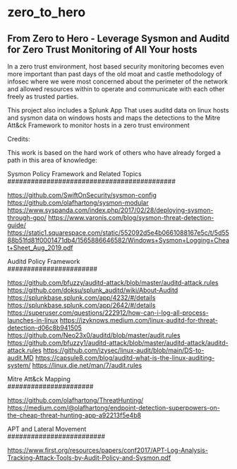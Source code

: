 # zero_to_hero

## From Zero to Hero - Leverage Sysmon and Auditd for Zero Trust Monitoring of All Your hosts


In a zero trust environment, host based security monitoring becomes even more important than past days of the old moat and castle methodology of infosec where we were most concerned about the perimeter of the network and allowed resources within to operate and communicate with each other freely as trusted parties.



This project also includes a Splunk App That uses auditd data on linux hosts and sysmon data on windows hosts and maps the detections to the Mitre Att&ck Framework to monitor hosts in a zero trust environment






Credits:

This work is based on the hard work of others who have already forged a path in this area of knowledge:

Sysmon Policy Framework and Related Topics <br />
########################################### <br />

https://github.com/SwiftOnSecurity/sysmon-config
https://github.com/olafhartong/sysmon-modular
https://www.syspanda.com/index.php/2017/02/28/deploying-sysmon-through-gpo/
https://www.varonis.com/blog/sysmon-threat-detection-guide/
https://static1.squarespace.com/static/552092d5e4b0661088167e5c/t/5d5588b51fd81f0001471db4/1565886646582/Windows+Sysmon+Logging+Cheat+Sheet_Aug_2019.pdf

Auditd Policy Framework <br />
####################### <br />

https://github.com/bfuzzy/auditd-attack/blob/master/auditd-attack.rules
https://github.com/doksu/splunk_auditd/wiki/About-Auditd
https://splunkbase.splunk.com/app/4232/#/details
https://splunkbase.splunk.com/app/2642/#/details
https://superuser.com/questions/222912/how-can-i-log-all-process-launches-in-linux
https://izyknows.medium.com/linux-auditd-for-threat-detection-d06c8b941505
https://github.com/Neo23x0/auditd/blob/master/audit.rules
https://github.com/bfuzzy1/auditd-attack/blob/master/auditd-attack/auditd-attack.rules
https://github.com/izysec/linux-audit/blob/main/DS-to-audit.MD
https://capsule8.com/blog/auditd-what-is-the-linux-auditing-system/
https://linux.die.net/man/7/audit.rules



Mitre Att&ck Mapping <br />
###################### <br />

https://github.com/olafhartong/ThreatHunting/
https://medium.com/@olafhartong/endpoint-detection-superpowers-on-the-cheap-threat-hunting-app-a92213f5e4b8

APT and Lateral Movement <br />
######################### <br />

https://www.first.org/resources/papers/conf2017/APT-Log-Analysis-Tracking-Attack-Tools-by-Audit-Policy-and-Sysmon.pdf
